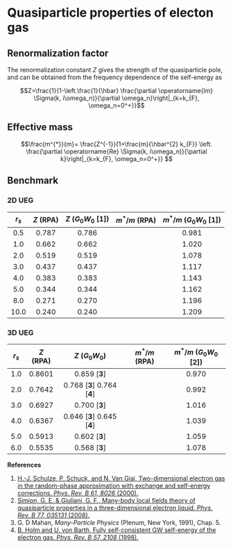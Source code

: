 
# Quasiparticle properties of electon gas

## Renormalization factor
 The renormalization constant $Z$ gives the strength of the quasiparticle pole, and can be obtained from the frequency dependence of the self-energy as
```math
Z=\frac{1}{1-\left.\frac{1}{\hbar} \frac{\partial \operatorname{Im} \Sigma(k, i\omega_n)}{\partial \omega_n}\right|_{k=k_{F}, \omega_n=0^+}}
```

 ## Effective mass
```math
\frac{m^{*}}{m}= \frac{Z^{-1}}{1+\frac{m}{\hbar^{2} k_{F}} \left. \frac{\partial \operatorname{Re} \Sigma(k, i\omega_n)}{\partial k}\right|_{k=k_{F}, \omega_n=0^+}} 
```

 ## Benchmark 
### 2D UEG
| $r_s$ | $Z$ (RPA) | $Z$ ($G_0W_0$ [1]) | $m^*/m$ (RPA) | $m^*/m$ ($G_0W_0$ [1]) |
| :---: | :-------: | :----------------: | :-----------: | :--------------------: |
|  0.5  |   0.787   |       0.786        |               |         0.981          |
|  1.0  |   0.662   |       0.662        |               |         1.020          |
|  2.0  |   0.519   |       0.519        |               |         1.078          |
|  3.0  |   0.437   |       0.437        |               |         1.117          |
|  4.0  |   0.383   |       0.383        |               |         1.143          |
|  5.0  |   0.344   |       0.344        |               |         1.162          |
|  8.0  |   0.271   |       0.270        |               |         1.196          |
| 10.0  |   0.240   |       0.240        |               |         1.209          |

 ### 3D UEG
| $r_s$ | $Z$ (RPA) |       $Z$ ($G_0W_0$)        | $m^*/m$ (RPA) | $m^*/m$ ($G_0W_0$ [2]) |
| :---: | :-------: | :-------------------------: | :-----------: | :--------------------: |
|  1.0  |  0.8601   |        0.859 [**3**]        |               |         0.970          |
|  2.0  |  0.7642   | 0.768 [**3**] 0.764 [**4**] |               |         0.992          |
|  3.0  |  0.6927   |        0.700 [**3**]        |               |         1.016          |
|  4.0  |  0.6367   | 0.646 [**3**] 0.645 [**4**] |               |         1.039          |
|  5.0  |  0.5913   |        0.602 [**3**]        |               |         1.059          |
|  6.0  |  0.5535   |        0.568 [**3**]        |               |         1.078          |


 
**References**
1. [H.-J. Schulze, P. Schuck, and N. Van Giai, Two-dimensional electron gas in the random-phase approximation with exchange and self-energy corrections. *Phys. Rev. B 61, 8026* (2000).](https://link.aps.org/doi/10.1103/PhysRevB.61.8026)
2. [Simion, G. E. & Giuliani, G. F., Many-body local fields theory of quasiparticle properties in a three-dimensional electron liquid. *Phys. Rev. B 77, 035131* (2008).](https://journals.aps.org/prb/abstract/10.1103/PhysRevB.77.035131)
3. G. D Mahan, *Many-Particle Physics* (Plenum, New York, 1991), Chap. 5. 
4. [B. Holm and U. von Barth, Fully self-consistent GW self-energy of the electron gas. *Phys. Rev. B 57, 2108* (1998).](https://journals.aps.org/prb/abstract/10.1103/PhysRevB.57.2108)
